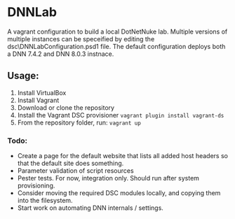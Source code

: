 # DNNLab
A vagrant configuration to build a local DotNetNuke lab. Multiple versions of multiple instances can be speceified 
by editing the dsc\DNNLabConfiguration.psd1 file. The default configuration deploys both a DNN 7.4.2 and DNN 8.0.3 instnace.

## Usage:
1. Install VirtualBox
2. Install Vagrant
3. Download or clone the repository
4. Install the Vagrant DSC provisioner
```vagrant plugin install vagrant-ds```
5. From the repository folder, run:
```vagrant up```

### Todo:
- Create a page for the default website that lists all added host headers so that the default site does something.
- Parameter validation of script resources
- Pester tests. For now, integration only. Should run after system provisioning.
- Consider moving the required DSC modules locally, and copying them into the filesystem.
- Start work on automating DNN internals / settings.